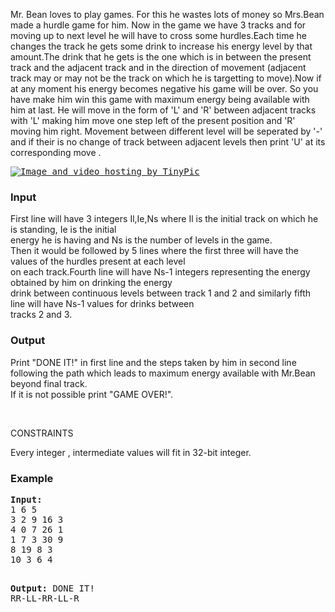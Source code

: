 <p>Mr. Bean loves to play games. For this he wastes lots of money so Mrs.Bean made a hurdle game for him. Now in the game we have 3 tracks and for moving up to next level he will have to cross some hurdles.Each time he changes the track he gets some drink to increase his energy level by that amount.The drink that he gets is the one which is in between the present track and the adjacent track and in the direction of movement (adjacent track may or may not be the track on which he is targetting to move).Now if at any moment his energy becomes negative his game will be over. So you have make him win this game with maximum energy being available with him at last. He will move in the form of 'L' and 'R' between adjacent tracks with 'L' making him move one step left of the present position and 'R' moving him right. Movement between different level will be seperated by '-' and if their is no change of track between adjacent levels then print 'U' at its corresponding move .</p>
<pre><a href="http://tinypic.com?ref=c3o8w" target="_blank"><img src="../../../../../../content/simes:BEANGAME.jpg" border="0" alt="Image and video hosting by TinyPic"></a></pre>
<h3>Input</h3>
<p>First line will have 3 integers Il,Ie,Ns where Il is the initial track on which he is standing, Ie is the initial<br>energy he is having and Ns is the number of levels in the game.<br>Then it would be followed by 5 lines where the first three will have the values of the hurdles present at each level<br>on each track.Fourth line will have Ns-1 integers representing the energy obtained by him on drinking the energy<br>drink between continuous levels between track 1 and 2 and similarly fifth line will have Ns-1 values for drinks between<br>tracks 2 and 3.</p>
<h3>Output</h3>
<p>Print "DONE IT!" in first line and the steps taken by him in second line following the path which leads to maximum energy available with Mr.Bean beyond final track.<br>If it is not possible print "GAME OVER!".</p>
<p>&nbsp;</p>
<p>CONSTRAINTS</p>
<p>Every integer , intermediate values will fit in 32-bit integer.</p>
<h3>Example</h3>
<pre><strong>Input:</strong>
1 6 5<br>3 2 9 16 3<br>4 0 7 26 1<br>1 7 3 30 9<br>8 19 8 3<br>10 3 6 4

<strong>Output:</strong>
DONE IT!<br>RR-LL-RR-LL-R
</pre>